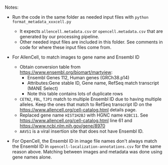 Notes:

- Run the code in the same folder as needed input files with `python format_metadata_xxxcell.py`
    - It expects `allencell.metadata.csv` or `opencell.metadata.csv` that are generated by our processing pipeline.
    - Other needed input files are included in this folder. See comments in code for where these input files come from.

- For AllenCell, to match images to gene name and Ensembl ID
    - Obtain conversion table from https://www.ensembl.org/biomart/martview:
         - Ensembl Genes 112, Human genes (GRCh38.p14)
         - Attributes:Gene stable ID, Gene name, RefSeq match transcript (MANE Select)
         - Note this table contains lots of duplicate rows
    - `CETN2`, `FBL`, `TJP1` match to multiple Ensembl ID due to having multiple alleles. Keep the ones that match to RefSeq transcript ID on the https://www.allencell.org/cell-catalog.html details page.
    - Replaced gene name `HIST1H2BJ` with HGNC name `H2BC11`. See https://www.allencell.org/cell-catalog.html line 61 and https://www.ncbi.nlm.nih.gov/gene/8970
    - `AAVS1` is a viral insertion site that does not have Ensembl ID.
      
- For OpenCell, the Ensembl ID in image file names don't always match the Ensembl ID in `opencell-localization-annotations.csv` for the same reason above. Matching between images and metadata was done using gene names alone. 
